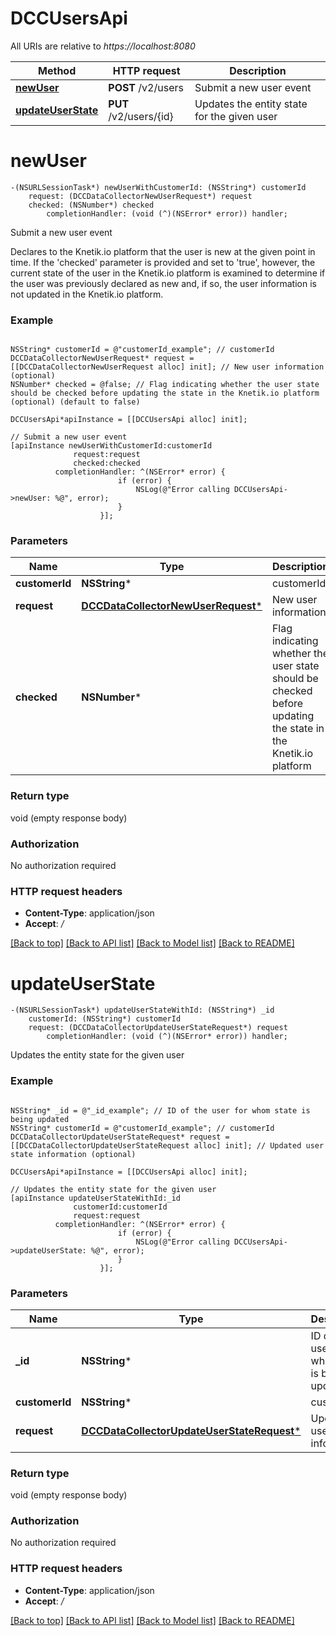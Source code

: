 # DCCUsersApi

All URIs are relative to *https://localhost:8080*

Method | HTTP request | Description
------------- | ------------- | -------------
[**newUser**](DCCUsersApi.md#newuser) | **POST** /v2/users | Submit a new user event
[**updateUserState**](DCCUsersApi.md#updateuserstate) | **PUT** /v2/users/{id} | Updates the entity state for the given user


# **newUser**
```objc
-(NSURLSessionTask*) newUserWithCustomerId: (NSString*) customerId
    request: (DCCDataCollectorNewUserRequest*) request
    checked: (NSNumber*) checked
        completionHandler: (void (^)(NSError* error)) handler;
```

Submit a new user event

Declares to the Knetik.io platform that the user is new at the given point in time. If the 'checked' parameter is provided and set to 'true', however, the current state of the user in the Knetik.io platform is examined to determine if the user was previously declared as new and, if so, the user information is not updated in the Knetik.io platform.

### Example 
```objc

NSString* customerId = @"customerId_example"; // customerId
DCCDataCollectorNewUserRequest* request = [[DCCDataCollectorNewUserRequest alloc] init]; // New user information (optional)
NSNumber* checked = @false; // Flag indicating whether the user state should be checked before updating the state in the Knetik.io platform (optional) (default to false)

DCCUsersApi*apiInstance = [[DCCUsersApi alloc] init];

// Submit a new user event
[apiInstance newUserWithCustomerId:customerId
              request:request
              checked:checked
          completionHandler: ^(NSError* error) {
                        if (error) {
                            NSLog(@"Error calling DCCUsersApi->newUser: %@", error);
                        }
                    }];
```

### Parameters

Name | Type | Description  | Notes
------------- | ------------- | ------------- | -------------
 **customerId** | **NSString***| customerId | 
 **request** | [**DCCDataCollectorNewUserRequest***](DCCDataCollectorNewUserRequest*.md)| New user information | [optional] 
 **checked** | **NSNumber***| Flag indicating whether the user state should be checked before updating the state in the Knetik.io platform | [optional] [default to false]

### Return type

void (empty response body)

### Authorization

No authorization required

### HTTP request headers

 - **Content-Type**: application/json
 - **Accept**: */*

[[Back to top]](#) [[Back to API list]](../README.md#documentation-for-api-endpoints) [[Back to Model list]](../README.md#documentation-for-models) [[Back to README]](../README.md)

# **updateUserState**
```objc
-(NSURLSessionTask*) updateUserStateWithId: (NSString*) _id
    customerId: (NSString*) customerId
    request: (DCCDataCollectorUpdateUserStateRequest*) request
        completionHandler: (void (^)(NSError* error)) handler;
```

Updates the entity state for the given user

### Example 
```objc

NSString* _id = @"_id_example"; // ID of the user for whom state is being updated
NSString* customerId = @"customerId_example"; // customerId
DCCDataCollectorUpdateUserStateRequest* request = [[DCCDataCollectorUpdateUserStateRequest alloc] init]; // Updated user state information (optional)

DCCUsersApi*apiInstance = [[DCCUsersApi alloc] init];

// Updates the entity state for the given user
[apiInstance updateUserStateWithId:_id
              customerId:customerId
              request:request
          completionHandler: ^(NSError* error) {
                        if (error) {
                            NSLog(@"Error calling DCCUsersApi->updateUserState: %@", error);
                        }
                    }];
```

### Parameters

Name | Type | Description  | Notes
------------- | ------------- | ------------- | -------------
 **_id** | **NSString***| ID of the user for whom state is being updated | 
 **customerId** | **NSString***| customerId | 
 **request** | [**DCCDataCollectorUpdateUserStateRequest***](DCCDataCollectorUpdateUserStateRequest*.md)| Updated user state information | [optional] 

### Return type

void (empty response body)

### Authorization

No authorization required

### HTTP request headers

 - **Content-Type**: application/json
 - **Accept**: */*

[[Back to top]](#) [[Back to API list]](../README.md#documentation-for-api-endpoints) [[Back to Model list]](../README.md#documentation-for-models) [[Back to README]](../README.md)

